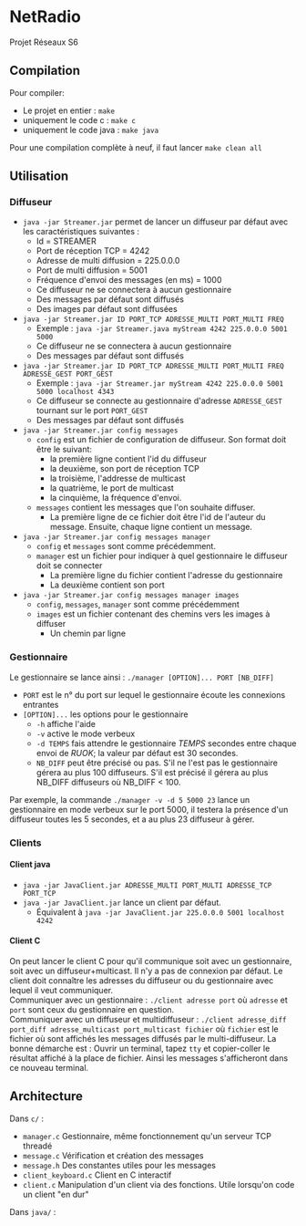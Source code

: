 # NetRadio
Projet Réseaux S6

## Compilation

Pour compiler:
- Le projet en entier : `make`
- uniquement le code c : `make c`
- uniquement le code java : `make java`

Pour une compilation complète à neuf, il faut lancer `make clean all`

## Utilisation
### Diffuseur

* `java -jar Streamer.jar` permet de lancer un diffuseur par défaut avec les caractéristiques suivantes :
    * Id = STREAMER
    * Port de réception TCP = 4242
    * Adresse de multi diffusion = 225.0.0.0
    * Port de multi diffusion = 5001
    * Fréquence d'envoi des messages (en ms) = 1000
    * Ce diffuseur ne se connectera à aucun gestionnaire
    * Des messages par défaut sont diffusés
    * Des images par défaut sont diffusées
* `java -jar Streamer.jar ID PORT_TCP ADRESSE_MULTI PORT_MULTI FREQ`
   * Exemple : `java -jar Streamer.java myStream 4242 225.0.0.0 5001 5000`
   * Ce diffuseur ne se connectera à aucun gestionnaire
   * Des messages par défaut sont diffusés
* `java -jar Streamer.jar ID PORT_TCP ADRESSE_MULTI PORT_MULTI FREQ ADRESSE_GEST PORT_GEST`
   * Exemple : `java -jar Streamer.jar myStream 4242 225.0.0.0 5001 5000 localhost 4343`
   * Ce diffuseur se connecte au gestionnaire d'adresse `ADRESSE_GEST` tournant sur le port `PORT_GEST`
   * Des messages par défaut sont diffusés
* `java -jar Streamer.jar config messages`
   * `config` est un fichier de configuration de diffuseur. Son format doit être le suivant:
      * la première ligne contient l'id du diffuseur
      * la deuxième, son port de réception TCP
      * la troisième, l'addresse de multicast
      * la quatrième, le port de multicast
      * la cinquième, la fréquence d'envoi.
   * `messages` contient les messages que l'on souhaite diffuser.
      * La première ligne de ce fichier doit être l'id de l'auteur du message. Ensuite, chaque ligne contient un message.
* `java -jar Streamer.jar config messages manager`
   * `config` et `messages` sont comme précédemment.
   * `manager` est un fichier pour indiquer à quel gestionnaire le diffuseur doit se connecter
      * La première ligne du fichier contient l'adresse du gestionnaire
      * La deuxième contient son port
* `java -jar Streamer.jar config messages manager images`
   * `config`, `messages`, `manager` sont comme précédemment
   * `images` est un fichier contenant des chemins vers les images à diffuser
      * Un chemin par ligne


### Gestionnaire
Le gestionnaire se lance ainsi : `./manager [OPTION]... PORT [NB_DIFF]`
- `PORT` est le n° du port sur lequel le gestionnaire écoute les connexions entrantes
- `[OPTION]...` les options pour le gestionnaire
   - `-h` affiche l'aide
   - `-v` active le mode verbeux
   - `-d TEMPS` fais attendre le gestionnaire *TEMPS* secondes entre chaque envoi de *RUOK*; la valeur par défaut est 30 secondes.
   - `NB_DIFF` peut être précisé ou pas. S'il ne l'est pas le gestionnaire 
    gérera au plus 100 diffuseurs. S'il est précisé il gérera au plus NB_DIFF diffuseurs où NB_DIFF < 100.

Par exemple, la commande `./manager -v -d 5 5000 23` lance un gestionnaire en mode verbeux sur le port 5000, il testera la présence d'un diffuseur toutes les 5 secondes, et a au plus 23 diffuseur à gérer.  


### Clients
#### Client java
* `java -jar JavaClient.jar ADRESSE_MULTI PORT_MULTI ADRESSE_TCP PORT_TCP`
* `java -jar JavaClient.jar` lance un client par défaut. 
   * Équivalent à `java -jar JavaClient.jar 225.0.0.0 5001 localhost 4242` 

#### Client C 
On peut lancer le client C pour qu'il communique soit avec un gestionnaire, soit avec un diffuseur+multicast. Il n'y a pas de connexion par défaut. Le client doit connaître les adresses du diffuseur ou du gestionnaire avec lequel il veut communiquer.  
Communiquer avec un gestionnaire : ``./client adresse port`` où ``adresse`` et ``port`` sont ceux du gestionnaire en question.  
Communiquer avec un diffuseur et multidiffuseur : ``./client adresse_diff port_diff adresse_multicast port_multicast fichier`` où ``fichier`` est le fichier où sont affichés les messages diffusés par le multi-diffuseur. La bonne démarche est : Ouvrir un terminal, tapez ``tty`` et copier-coller le résultat affiché à la place de fichier. Ainsi les messages s'afficheront dans ce nouveau terminal.
 
 ## Architecture
 Dans `c/` :
 *  `manager.c` Gestionnaire, même fonctionnement qu'un serveur TCP threadé
 *  `message.c` Vérification et création des messages
 *  `message.h` Des constantes utiles pour les messages
 *  `client_keyboard.c` Client en C interactif
 *  `client.c` Manipulation d'un client via des fonctions. Utile lorsqu'on code un client "en dur"

Dans `java/` :

